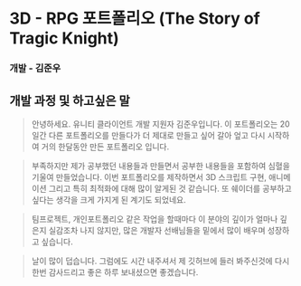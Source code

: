 # 3D - RPG 포트폴리오 (The Story of Tragic Knight)
### 개발 - 김준우
  
  
## 개발 과정 및 하고싶은 말
  
  > 안녕하세요. 유니티 클라이언트 개발 지원자 김준우입니다.
  이 포트폴리오는 20일간 다른 포트폴리오를 만들다가 더 제대로 만들고 싶어 갈아 엎고
  다시 시작하여 거의 한달동안 만든 포트폴리오 입니다.
  
  >부족하지만 제가 공부했던 내용들과 만들면서 공부한 내용들을 포함하여 심혈을 기울여 만들었습니다.
  이번 포트폴리오를 제작하면서 3D 스크립트 구현, 애니메이션 그리고 특히 최적화에 대해 많이 알게된 것 같습니다.
  또 쉐이더를 공부하고 싶다는 생각을 크게 가지게 된 계기도 되었네요.
  
  >팀프로젝트, 개인포트폴리오 같은 작업을 할때마다 이 분야의 깊이가 얼마나 깊은지 실감조차 나지 않지만,
  많은 개발자 선배님들을 밑에서 많이 배우며 성장하고 싶습니다.
  
  >날이 많이 덥습니다.
  그럼에도 시간 내주셔서 제 깃허브에 들러 봐주신것에 다시 한번 감사드리고 좋은 하루 보내셨으면 좋겠습니다.
